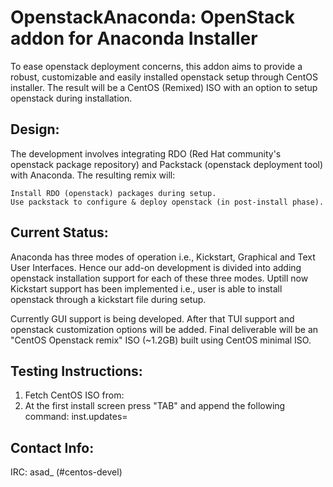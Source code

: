 # OpenstackAnaconda: OpenStack addon for Anaconda Installer

To ease openstack deployment concerns, this addon aims to provide a robust, customizable and easily installed openstack setup through CentOS installer. The result will be a CentOS (Remixed) ISO with an option to setup openstack during installation. 

## Design:

The development involves integrating RDO (Red Hat community's openstack package repository) and Packstack (openstack deployment tool) with Anaconda. The resulting remix will:

    Install RDO (openstack) packages during setup.
    Use packstack to configure & deploy openstack (in post-install phase).

## Current Status:

Anaconda has three modes of operation i.e., Kickstart, Graphical and Text User Interfaces. Hence our add-on development is divided into adding openstack installation support for each of these three modes. Uptill now Kickstart support has been implemented i.e., user is able to install openstack through a kickstart file during setup.

Currently GUI support is being developed. After that TUI support and openstack customization options will be added. Final deliverable will be an "CentOS Openstack remix" ISO (~1.2GB) built using CentOS minimal ISO.

## Testing Instructions:
1. Fetch CentOS ISO from: <Under Progress>
2. At the first install screen press "TAB" and append the following command: inst.updates=<updates-file url>

## Contact Info:
IRC: asad_ (#centos-devel)

 

 
